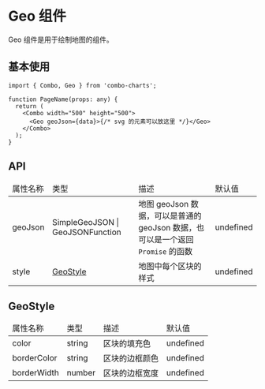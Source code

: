 # Geo 组件

Geo 组件是用于绘制地图的组件。

## 基本使用

```tsx
import { Combo, Geo } from 'combo-charts';

function PageName(props: any) {
  return (
    <Combo width="500" height="500">
      <Geo geoJson={data}>{/* svg 的元素可以放这里 */}</Geo>
    </Combo>
  );
}
```

## API

<table>
    <thead>
        <tr>
            <td>属性名称</td>
            <td>类型</td>
            <td>描述</td>
            <td>默认值</td>
        </tr>
    </thead>
    <tbody>
        <tr>
            <td>geoJson</td>
            <td>SimpleGeoJSON | GeoJSONFunction</td>
          <td>地图 geoJson 数据，可以是普通的 geoJson 数据，也可以是一个返回 <code>Promise</code> 的函数</td>
            <td>undefined</td>
        </tr>
        <tr>
            <td>style</td>
            <td><a href="#geostyle">GeoStyle</a></td>
            <td>地图中每个区块的样式</td>
            <td>undefined</td>
        </tr>
    </tbody>
</table>

## GeoStyle

<table>
	<thead>
    	<tr>
        	<td>属性名称</td>
            <td>类型</td>
            <td>描述</td>
            <td>默认值</td>
        </tr>
    </thead>
    <tbody>
    	<tr>
        	<td>color</td>
            <td>string</td>
            <td>区块的填充色</td>
            <td>undefined</td>
        </tr>
        <tr>
        	<td>borderColor</td>
            <td>string</td>
            <td>区块的边框颜色</td>
            <td>undefined</td>
        </tr>
        <tr>
        	<td>borderWidth</td>
            <td>number</td>
            <td>区块的边框宽度</td>
            <td>undefined</td>
        </tr>
    </tbody>
</table>
